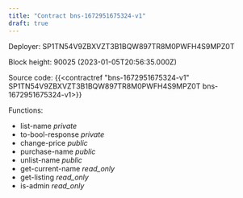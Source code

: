 ```yaml
---
title: "Contract bns-1672951675324-v1"
draft: true
---
```

Deployer: SP1TN54V9ZBXVZT3B1BQW897TR8M0PWFH4S9MPZ0T


 



Block height: 90025 (2023-01-05T20:56:35.000Z)

Source code: {{<contractref "bns-1672951675324-v1" SP1TN54V9ZBXVZT3B1BQW897TR8M0PWFH4S9MPZ0T bns-1672951675324-v1>}}

Functions:

* list-name _private_
* to-bool-response _private_
* change-price _public_
* purchase-name _public_
* unlist-name _public_
* get-current-name _read_only_
* get-listing _read_only_
* is-admin _read_only_

